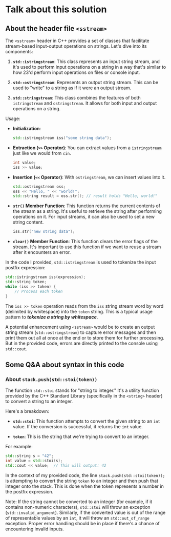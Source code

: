 # Talk about this solution

## About the header file `<sstream>`

The `<sstream>` header in C++ provides a set of classes that facilitate stream-based input-output operations on strings. Let's dive into its components:

1. **`std::istringstream`**: This class represents an input string stream, and it's used to perform input operations on a string in a way that's similar to how 23'd perform input operations on files or console input.

2. **`std::ostringstream`**: Represents an output string stream. This can be used to "write" to a string as if it were an output stream.

3. **`std::stringstream`**: This class combines the features of both `istringstream` and `ostringstream`. It allows for both input and output operations on a string.

Usage:

- **Initialization**:

    ```cpp
    std::istringstream iss("some string data");
    ```

- **Extraction (`>>` Operator)**: You can extract values from a `istringstream` just like we would from `cin`.

    ```cpp
    int value;
    iss >> value;
    ```

- **Insertion (`<<` Operator)**: With `ostringstream`, we can insert values into it.

    ```cpp
    std::ostringstream oss;
    oss << "Hello, " << "world!";
    std::string result = oss.str(); // result holds "Hello, world!"
    ```

- **`str()` Member Function**: This function returns the current contents of the stream as a string. It's useful to retrieve the string after performing operations on it. For input streams, it can also be used to set a new string content.

    ```cpp
    iss.str("new string data");
    ```

- **`clear()` Member Function**: This function clears the error flags of the stream. It's important to use this function if we want to reuse a stream after it encounters an error.

In the code I provided, `std::istringstream` is used to tokenize the input postfix expression:

```cpp
std::istringstream iss(expression);
std::string token;
while (iss >> token) {
    // Process each token
}
```

The `iss >> token` operation reads from the `iss` string stream word by word (delimited by whitespace) into the `token` string. This is a typical usage pattern to ***tokenize a string by whitespace***.

A potential enhancement using `<sstream>` would be to create an output string stream (`std::ostringstream`) to capture error messages and then print them out all at once at the end or to store them for further processing. But in the provided code, errors are directly printed to the console using `std::cout`.

## Some Q&A about syntax in this code

### About `stack.push(std::stoi(token))`

The function `std::stoi` stands for "string to integer." It's a utility function provided by the C++ Standard Library (specifically in the `<string>` header) to convert a string to an integer.

Here's a breakdown:

- **`std::stoi`**: This function attempts to convert the given string to an `int` value. If the conversion is successful, it returns the `int` value.

- **`token`**: This is the string that we're trying to convert to an integer.

For example:

```cpp
std::string s = "42";
int value = std::stoi(s);
std::cout << value;  // This will output: 42
```

In the context of my provided code, the line `stack.push(std::stoi(token));` is attempting to convert the string `token` to an integer and then push that integer onto the stack. This is done when the token represents a number in the postfix expression.

Note: If the string cannot be converted to an integer (for example, if it contains non-numeric characters), `std::stoi` will throw an exception (`std::invalid_argument`). Similarly, if the converted value is out of the range of representable values by an `int`, it will throw an `std::out_of_range` exception. Proper error handling should be in place if there's a chance of encountering invalid inputs.
